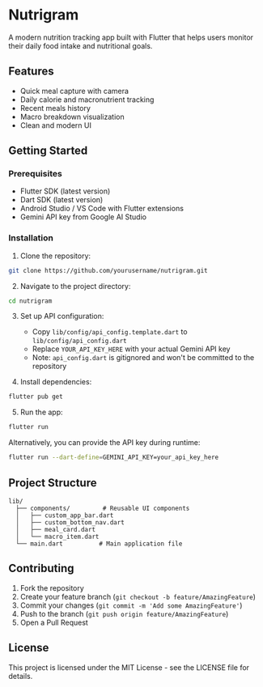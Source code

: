 # Nutrigram

A modern nutrition tracking app built with Flutter that helps users monitor their daily food intake and nutritional goals.

## Features

- Quick meal capture with camera
- Daily calorie and macronutrient tracking
- Recent meals history
- Macro breakdown visualization
- Clean and modern UI

## Getting Started

### Prerequisites

- Flutter SDK (latest version)
- Dart SDK (latest version)
- Android Studio / VS Code with Flutter extensions
- Gemini API key from Google AI Studio

### Installation

1. Clone the repository:
```bash
git clone https://github.com/yourusername/nutrigram.git
```

2. Navigate to the project directory:
```bash
cd nutrigram
```

3. Set up API configuration:
   - Copy `lib/config/api_config.template.dart` to `lib/config/api_config.dart`
   - Replace `YOUR_API_KEY_HERE` with your actual Gemini API key
   - Note: `api_config.dart` is gitignored and won't be committed to the repository

4. Install dependencies:
```bash
flutter pub get
```

5. Run the app:
```bash
flutter run
```

Alternatively, you can provide the API key during runtime:
```bash
flutter run --dart-define=GEMINI_API_KEY=your_api_key_here
```

## Project Structure

```
lib/
  ├── components/         # Reusable UI components
  │   ├── custom_app_bar.dart
  │   ├── custom_bottom_nav.dart
  │   ├── meal_card.dart
  │   └── macro_item.dart
  └── main.dart          # Main application file
```

## Contributing

1. Fork the repository
2. Create your feature branch (`git checkout -b feature/AmazingFeature`)
3. Commit your changes (`git commit -m 'Add some AmazingFeature'`)
4. Push to the branch (`git push origin feature/AmazingFeature`)
5. Open a Pull Request

## License

This project is licensed under the MIT License - see the LICENSE file for details.
